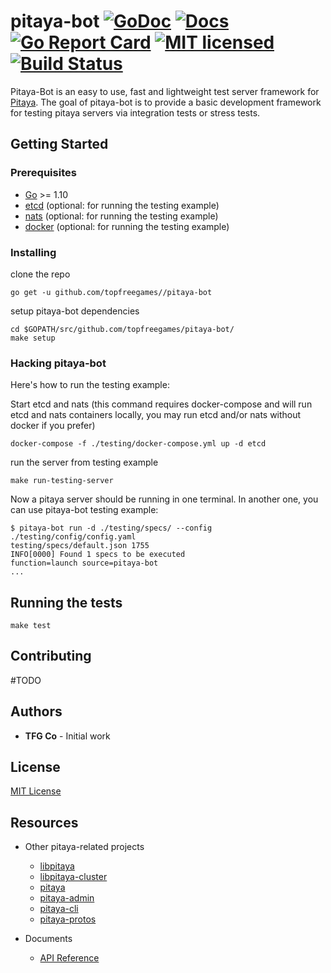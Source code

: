 # pitaya-bot [![GoDoc][1]][2] [![Docs][3]][4] [![Go Report Card][5]][6] [![MIT licensed][7]][8] [![Build Status][9]][10]

[1]: https://godoc.org/github.com/topfreegames/pitaya-bot?status.svg
[2]: https://godoc.org/github.com/topfreegames/pitaya-bot
[3]: https://readthedocs.org/projects/pitaya-bot/badge/?version=latest
[4]: https://pitaya-bot.readthedocs.io/en/latest/?badge=latest
[5]: https://goreportcard.com/badge/github.com/topfreegames/pitaya-bot
[6]: https://goreportcard.com/report/github.com/topfreegames/pitaya-bot
[7]: https://img.shields.io/badge/license-MIT-blue.svg
[8]: LICENSE
[9]: https://travis-ci.com/topfreegames/pitaya-bot.svg?branch=master
[10]: https://travis-ci.com/topfreegames/pitaya-bot

Pitaya-Bot is an easy to use, fast and lightweight test server framework for [Pitaya](https://github.com/topfreegames/pitaya).
The goal of pitaya-bot is to provide a basic development framework for testing pitaya servers via integration tests or stress tests.

## Getting Started

### Prerequisites

* [Go](https://golang.org/) >= 1.10
* [etcd](https://github.com/coreos/etcd) (optional: for running the testing example)
* [nats](https://github.com/nats-io/go-nats) (optional: for running the testing example)
* [docker](https://www.docker.com) (optional: for running the testing example)

### Installing
clone the repo
```
go get -u github.com/topfreegames//pitaya-bot
```
setup pitaya-bot dependencies
```
cd $GOPATH/src/github.com/topfreegames/pitaya-bot/
make setup
```

### Hacking pitaya-bot

Here's how to run the testing example:

Start etcd and nats (this command requires docker-compose and will run etcd and nats containers locally, you may run etcd and/or nats without docker if you prefer)
```
docker-compose -f ./testing/docker-compose.yml up -d etcd
```
run the server from testing example
```
make run-testing-server
```

Now a pitaya server should be running in one terminal. In another one, you can use pitaya-bot testing example:
```
$ pitaya-bot run -d ./testing/specs/ --config ./testing/config/config.yaml
testing/specs/default.json 1755
INFO[0000] Found 1 specs to be executed                  function=launch source=pitaya-bot
...
```

## Running the tests
```
make test
```

## Contributing
#TODO

## Authors
* **TFG Co** - Initial work

## License
[MIT License](./LICENSE)

## Resources

- Other pitaya-related projects
  + [libpitaya](https://github.com/topfreegames/libpitaya)
  + [libpitaya-cluster](https://github.com/topfreegames/libpitaya-cluster)
  + [pitaya](https://github.com/topfreegames/pitaya)
  + [pitaya-admin](https://github.com/topfreegames/pitaya-admin)
  + [pitaya-cli](https://github.com/topfreegames/pitaya-cli)
  + [pitaya-protos](https://github.com/topfreegames/pitaya-protos)

- Documents
  + [API Reference](https://godoc.org/github.com/topfreegames/pitaya-bot)

